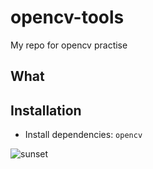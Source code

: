 # opencv-tools
My repo for opencv practise

## What

## Installation

- Install dependencies: `opencv`


![sunset](https://user-images.githubusercontent.com/17768288/141688847-b82e2c26-9b2d-4a9d-b276-ab8188cfb54b.jpg)
